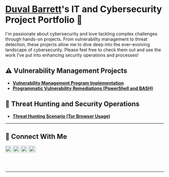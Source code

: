 # <a href="https://www.linkedin.com/in/duval-bar/">Duval Barrett</a>'s IT and Cybersecurity Project Portfolio 🔐

I'm passionate about cybersecurity and love tackling complex challenges through hands-on projects. From vulnerability management to threat detection, these projects allow me to dive deep into the ever-evolving landscape of cybersecurity. Please feel free to check them out and see the work I’ve put into enhancing security operations and processes!


## ⚠️ Vulnerability Management Projects

- **[Vulnerability Management Program Implementation](https://github.com/joshcybertest/vulnerability-management-program)**
- **[Programmatic Vulnerability Remediations (PowerShell and BASH)](https://github.com/joshcybertest/programmatic-vulnerability-remediations)**

## 🚨 Threat Hunting and Security Operations

- **[Threat Hunting Scenario (Tor Browser Usage)](https://github.com/joshmadakor0/threat-hunting-scenario-tor)**

<hr/>

## 🤳 Connect With Me

[<img align="left" alt="duval___________ | YouTube" width="22px" src="https://cdn.jsdelivr.net/npm/simple-icons@v3/icons/youtube.svg" />][youtube]
[<img align="left" alt="duval___________ | Twitter" width="22px" src="https://cdn.jsdelivr.net/npm/simple-icons@v3/icons/twitter.svg" />][twitter]
[<img align="left" alt="duval___________ | LinkedIn" width="22px" src="https://cdn.jsdelivr.net/npm/simple-icons@v3/icons/linkedin.svg" />][linkedin]
[<img align="left" alt="___________ | Instagram" width="22px" src="https://cdn.jsdelivr.net/npm/simple-icons@v3/icons/instagram.svg" />][instagram]

[twitter]: https://twitter.com/___________
[youtube]: https://www.youtube.com/c/___________
[instagram]: https://www.instagram.com/___________
[linkedin]: https://linkedin.com/in/duval-bar___________

<!--
<img width="35" alt="image" src="https://github.com/user-attachments/assets/2f41c7cd-5ea8-4475-b451-a37161b6c3fb"> 
<img width="35" alt="image" src="https://github.com/user-attachments/assets/77649969-9910-4994-8b96-74a116cfb2a8">
-->






<!-- ![Header](https://user-images.githubusercontent.com/97458251/170835814-ee1ef672-c0fa-4438-b0fa-cc44455079fb.png)

    
[![Typing SVG](https://readme-typing-svg.demolab.com?font=Fira+Code&duration=4000&pause=1000&color=00A518&center=true&vCenter=true&width=435&lines=Fullstack+Web+Developer+%F0%9F%91%BE;Living+life+one+code+at+a+time+%F0%9F%91%A8%F0%9F%8F%BD%E2%80%8D%F0%9F%92%BB)](https://git.io/typing-svg)



### Welcome 👾  
I’m a full-stack developer specializing in React, Javascript, NodeJs and PostgreSQL who has recently graduated from Devmountain bootcamp. I am looking to continue to build on my skills and to turn freelancing into a full-time career and I am always open to work. I chose to do full stack web dev because being a full-stack allows me to not only develop client-facing apps and websites but also develop it with cutting edge backend support.  
  


<br/>  



<!--- ### <h3 align="center">Connect with me:</h3>
<p align="center">
<a href="https://linkedin.com/in/duval-bar" target="blank"><img align="center" src="https://raw.githubusercontent.com/rahuldkjain/github-profile-readme-generator/master/src/images/icons/Social/linked-in-alt.svg" alt="https://www.linkedin.com/in/duval-bar" height="30" width="40" /></a>
<a href="https://instagram.com/verycozy" target="blank"><img align="center" src="https://raw.githubusercontent.com/rahuldkjain/github-profile-readme-generator/master/src/images/icons/Social/instagram.svg" alt="https://www.instagram.com/verycozy" height="30" width="40" /></a>
  <a href="https://github.com/duvalbarrett" target="blank"><img align="center" src="https://raw.githubusercontent.com/rahuldkjain/github-profile-readme-generator/master/src/images/icons/Social/github.svg" alt="https://www.instagram.com/verycozy" height="30" width="40" /></a>
</p> -->

<!-- ![Profile views counter](https://komarev.com/ghpvc/?username=duvalbarrett&&style=flat-square)   -->


<!--  ## Rapidfire  
<table><tr><td valign="top" width="50%">

- 🔭 I’m currently working on [Patient Health System](https://github.com/duvbarrett/patient-system)  
  

- 🌱 I’m currently practicing improvement on front end development with react and SQL development  
  

- ❓ Ask me about anything related to web development and technology  
  

- ⚡ Fun fact: I use dark mode for all my apps  
  
  


</td><td valign="top" width="50%">

<div align="center">
<img src="https://rishavanand.github.io/static/images/greetings.gif" align="center" style="width: 100%" />
</div>  


</td></tr></table>  

<br/>  


## Languages and Tools  
 [![My Skills](https://skillicons.dev/icons?i=js,html,css,express,bootstrap,figma,git,github,heroku,nodejs,stackoverflow,tailwind,twitter,discord,netlify,instagram,mongodb,materialui,postgres,react,redux,stackoverflow,bash,vscode&perline=12)](https://skillicons.dev)

<br>
<div align='center' style="display: flex; align-items: flex-start;"><img src="https://techstack-generator.vercel.app/js-icon.svg" alt="icon" width="65" height="65" /><img src="https://techstack-generator.vercel.app/react-icon.svg" alt="icon" width="65" height="65" /><img src="https://techstack-generator.vercel.app/redux-icon.svg" alt="icon" width="65" height="65" /><img src="https://techstack-generator.vercel.app/sass-icon.svg" alt="icon" width="65" height="65" /></div><div align='center' style="display: flex; align-items: flex-start;"><img src="https://techstack-generator.vercel.app/aws-icon.svg" alt="icon" width="65" height="65" /><img src="https://techstack-generator.vercel.app/github-icon.svg" alt="icon" width="65" height="65" /><img src="https://techstack-generator.vercel.app/nginx-icon.svg" alt="icon" width="65" height="65" /><img src="https://techstack-generator.vercel.app/mysql-icon.svg" alt="icon" width="65" height="65" /></div>


<!-- ## Github Stats  
<table><tr><td valign="top" width="50%">

<img src="https://github-readme-stats.vercel.app/api?username=duvalbarrett&show_icons=true&count_private=true&hide_border=true" align="left" style="width: 100%" />

</td><td valign="top" width="50%">

<img src="https://github-readme-stats.vercel.app/api/top-langs/?username=duvalbarrett&hide_border=true&layout=compact" align="left" style="width: 100%" />

</td></tr></table>   -->

<br/>  

  

<br/>  

 
  

<br/>  


<br />

----
<div align="center"><a href="https://profilinator.rishav.dev/" target="_blank"></a></div>

<!--  ## Recently Played
[![spotify-github-profile](https://spotify-github-profile.vercel.app/api/view?uid=dstylz&cover_image=true&theme=novatorem&bar_color=53b14f&bar_color_cover=true)](https://spotify-github-profile.vercel.app/api/view?uid=dstylz&redirect=true) 
